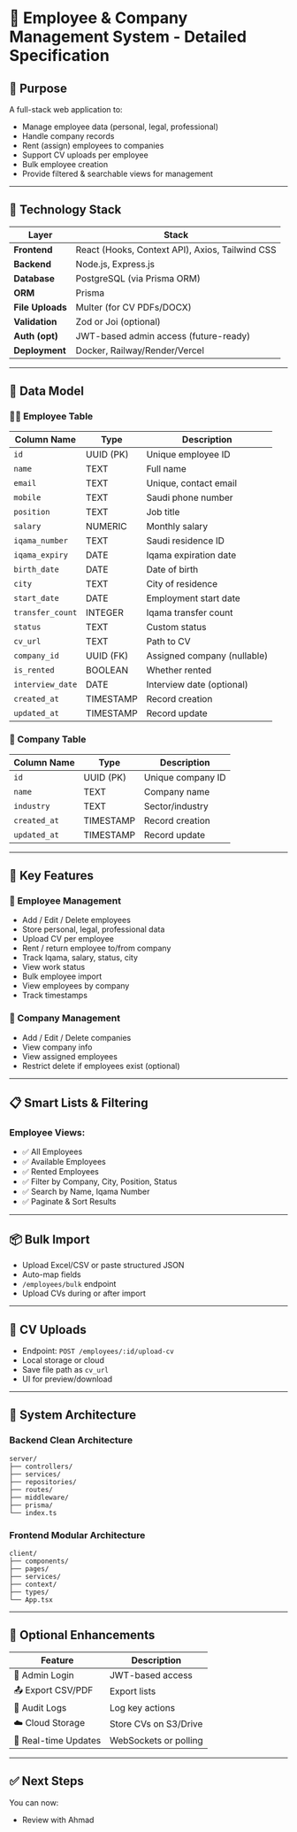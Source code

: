 
# 🧾 Employee & Company Management System - Detailed Specification

## 🎯 Purpose

A full-stack web application to:
- Manage employee data (personal, legal, professional)
- Handle company records
- Rent (assign) employees to companies
- Support CV uploads per employee
- Bulk employee creation
- Provide filtered & searchable views for management

---

## 🧱 Technology Stack

| Layer           | Stack                                      |
|------------------|---------------------------------------------|
| **Frontend**     | React (Hooks, Context API), Axios, Tailwind CSS |
| **Backend**      | Node.js, Express.js                        |
| **Database**     | PostgreSQL (via Prisma ORM)                |
| **ORM**          | Prisma                                     |
| **File Uploads** | Multer (for CV PDFs/DOCX)                  |
| **Validation**   | Zod or Joi (optional)                      |
| **Auth (opt)**   | JWT-based admin access (future-ready)      |
| **Deployment**   | Docker, Railway/Render/Vercel              |

---

## 🧾 Data Model

### 🧑‍💼 Employee Table

| Column Name       | Type        | Description                                 |
|-------------------|-------------|---------------------------------------------|
| `id`              | UUID (PK)   | Unique employee ID                          |
| `name`            | TEXT        | Full name                                   |
| `email`           | TEXT        | Unique, contact email                       |
| `mobile`          | TEXT        | Saudi phone number                          |
| `position`        | TEXT        | Job title                                   |
| `salary`          | NUMERIC     | Monthly salary                              |
| `iqama_number`    | TEXT        | Saudi residence ID                          |
| `iqama_expiry`    | DATE        | Iqama expiration date                       |
| `birth_date`      | DATE        | Date of birth                               |
| `city`            | TEXT        | City of residence                           |
| `start_date`      | DATE        | Employment start date                       |
| `transfer_count`  | INTEGER     | Iqama transfer count                        |
| `status`          | TEXT        | Custom status                               |
| `cv_url`          | TEXT        | Path to CV                                  |
| `company_id`      | UUID (FK)   | Assigned company (nullable)                 |
| `is_rented`       | BOOLEAN     | Whether rented                              |
| `interview_date`  | DATE        | Interview date (optional)                   |
| `created_at`      | TIMESTAMP   | Record creation                             |
| `updated_at`      | TIMESTAMP   | Record update                               |

### 🏢 Company Table

| Column Name       | Type        | Description                                 |
|-------------------|-------------|---------------------------------------------|
| `id`              | UUID (PK)   | Unique company ID                           |
| `name`            | TEXT        | Company name                                |
| `industry`        | TEXT        | Sector/industry                             |
| `created_at`      | TIMESTAMP   | Record creation                             |
| `updated_at`      | TIMESTAMP   | Record update                               |

---

## 🔄 Key Features

### 👷 Employee Management

- Add / Edit / Delete employees
- Store personal, legal, professional data
- Upload CV per employee
- Rent / return employee to/from company
- Track Iqama, salary, status, city
- View work status
- Bulk employee import
- View employees by company
- Track timestamps

### 🏢 Company Management

- Add / Edit / Delete companies
- View company info
- View assigned employees
- Restrict delete if employees exist (optional)

---

## 📋 Smart Lists & Filtering

### Employee Views:

- ✅ All Employees
- ✅ Available Employees
- ✅ Rented Employees
- ✅ Filter by Company, City, Position, Status
- ✅ Search by Name, Iqama Number
- ✅ Paginate & Sort Results

---

## 📦 Bulk Import

- Upload Excel/CSV or paste structured JSON
- Auto-map fields
- `/employees/bulk` endpoint
- Upload CVs during or after import

---

## 📁 CV Uploads

- Endpoint: `POST /employees/:id/upload-cv`
- Local storage or cloud
- Save file path as `cv_url`
- UI for preview/download

---

## 🧩 System Architecture

### Backend Clean Architecture

```
server/
├── controllers/
├── services/
├── repositories/
├── routes/
├── middleware/
├── prisma/
└── index.ts
```

### Frontend Modular Architecture

```
client/
├── components/
├── pages/
├── services/
├── context/
├── types/
└── App.tsx
```

---

## 🔐 Optional Enhancements

| Feature                  | Description                                  |
|--------------------------|----------------------------------------------|
| 🔐 Admin Login           | JWT-based access                             |
| 📤 Export CSV/PDF        | Export lists                                 |
| 🧾 Audit Logs            | Log key actions                              |
| ☁️ Cloud Storage         | Store CVs on S3/Drive                        |
| 🔄 Real-time Updates     | WebSockets or polling                        |

---

## ✅ Next Steps

You can now:
- Review with Ahmad 
